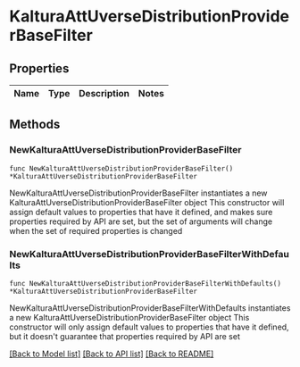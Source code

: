 # KalturaAttUverseDistributionProviderBaseFilter

## Properties

Name | Type | Description | Notes
------------ | ------------- | ------------- | -------------

## Methods

### NewKalturaAttUverseDistributionProviderBaseFilter

`func NewKalturaAttUverseDistributionProviderBaseFilter() *KalturaAttUverseDistributionProviderBaseFilter`

NewKalturaAttUverseDistributionProviderBaseFilter instantiates a new KalturaAttUverseDistributionProviderBaseFilter object
This constructor will assign default values to properties that have it defined,
and makes sure properties required by API are set, but the set of arguments
will change when the set of required properties is changed

### NewKalturaAttUverseDistributionProviderBaseFilterWithDefaults

`func NewKalturaAttUverseDistributionProviderBaseFilterWithDefaults() *KalturaAttUverseDistributionProviderBaseFilter`

NewKalturaAttUverseDistributionProviderBaseFilterWithDefaults instantiates a new KalturaAttUverseDistributionProviderBaseFilter object
This constructor will only assign default values to properties that have it defined,
but it doesn't guarantee that properties required by API are set


[[Back to Model list]](../README.md#documentation-for-models) [[Back to API list]](../README.md#documentation-for-api-endpoints) [[Back to README]](../README.md)


